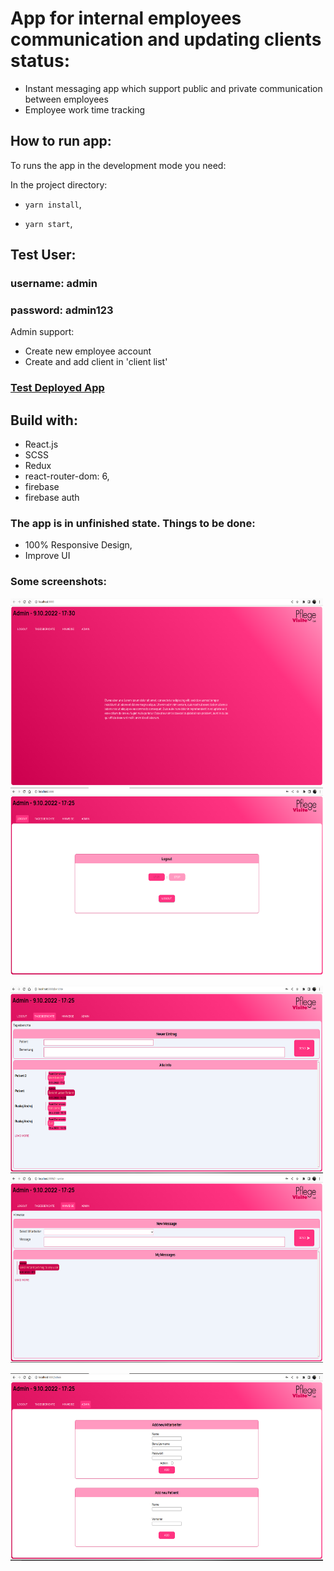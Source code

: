 # App for internal employees communication and updating clients status:

- Instant messaging app which support public and private communication between employees
- Employee work time tracking

## How to run app:

To runs the app in the development mode you need:

In the project directory:

- `yarn install`, 

- `yarn start`,

## Test User:

### username: admin
### password: admin123

Admin support:

- Create new employee account
- Create and add client in 'client list'

### [Test Deployed App](https://pvisite-e5e08.web.app/)

## Build with:

- React.js
- SCSS
- Redux
- react-router-dom: 6,
- firebase
- firebase auth

### The app is in unfinished state. Things to be done:

- 100% Responsive Design,
- Improve UI

### Some screenshots:

<p float="left">
  <img src="https://github.com/dofu89/pVisite/blob/main/src/screenshots/screenshot.png" width="500" height="300">
  <img src="https://github.com/dofu89/pVisite/blob/main/src/screenshots/screenshot-1.png" width="500" height="300">
</p>
<p float="left">
 <img src="https://github.com/dofu89/pVisite/blob/main/src/screenshots/screenshot-2.png" width="500" height="300">
  <img src="https://github.com/dofu89/pVisite/blob/main/src/screenshots/screenshot-3.png" width="500" height="300">
</p>
<p float="left">
  <img src="https://github.com/dofu89/pVisite/blob/main/src/screenshots/screenshot-4.png" width="500" height="300">
</p>
